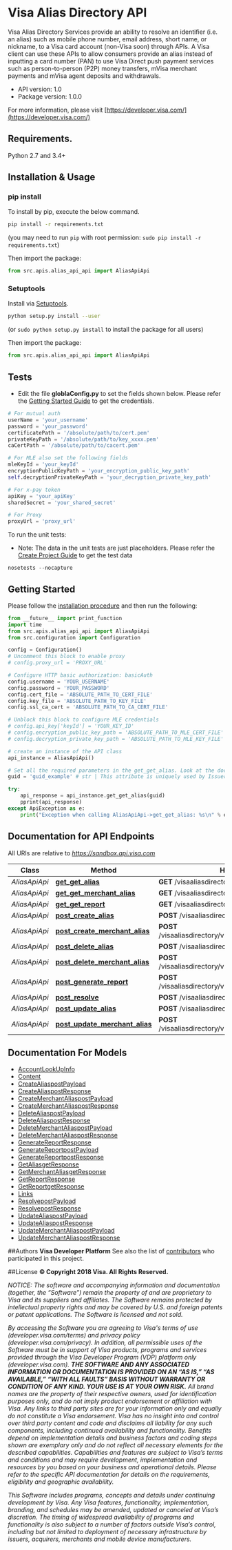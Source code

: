 # Visa Alias Directory API
Visa Alias Directory Services provide an ability to resolve an identifier (i.e. an alias) such as mobile phone number, email address, short name, or nickname, to a Visa card account (non-Visa soon) through APIs.  A Visa client can use these APIs to allow consumers provide an alias instead of inputting a card number (PAN) to use Visa Direct push payment services such as person-to-person (P2P) money transfers, mVisa merchant payments and mVisa agent deposits and withdrawals.

- API version: 1.0
- Package version: 1.0.0

For more information, please visit [https://developer.visa.com/](https://developer.visa.com/)

## Requirements.

Python 2.7 and 3.4+

## Installation & Usage
### pip install

To install by pip, execute the below command.

```sh
pip install -r requirements.txt
```
(you may need to run `pip` with root permission: `sudo pip install -r requirements.txt`)

Then import the package:
```python
from src.apis.alias_api_api import AliasApiApi
```

### Setuptools

Install via [Setuptools](http://pypi.python.org/pypi/setuptools).

```sh
python setup.py install --user
```
(or `sudo python setup.py install` to install the package for all users)

Then import the package:
```python
from src.apis.alias_api_api import AliasApiApi
```
## Tests
- Edit the file **globlaConfig.py** to set the fields shown below. Please refer the [Getting Started Guide](https://developer.visa.com/vdpguide#get-started-overview) to get the credentials.

```python
# For mutual auth
userName = 'your_username'
password = 'your_password'
certificatePath = '/absolute/path/to/cert.pem'
privateKeyPath = '/absolute/path/to/key_xxxx.pem'
caCertPath = '/absolute/path/to/cacert.pem'

# For MLE also set the following fields
mleKeyId = 'your_keyId'
encryptionPublicKeyPath = 'your_encryption_public_key_path'
self.decryptionPrivateKeyPath = 'your_decryption_private_key_path'

# For x-pay token
apiKey = 'your_apiKey'
sharedSecret = 'your_shared_secret'

# For Proxy
proxyUrl = 'proxy_url'

```
To run the unit tests:
- Note: The data in the unit tests are just placeholders. Please refer the [Create Project Guide](https://developer.visa.com/pages/working-with-visa-apis/create-project) to get the test data
```
nosetests --nocapture
```

## Getting Started

Please follow the [installation procedure](#installation--usage) and then run the following:

```python
from __future__ import print_function
import time
from src.apis.alias_api_api import AliasApiApi
from src.configuration import Configuration

config = Configuration()
# Uncomment this block to enable proxy
# config.proxy_url = 'PROXY_URL'

# Configure HTTP basic authorization: basicAuth
config.username = 'YOUR_USERNAME'
config.password = 'YOUR_PASSWORD'
config.cert_file = 'ABSOLUTE_PATH_TO_CERT_FILE'
config.key_file = 'ABSOLUTE_PATH_TO_KEY_FILE'
config.ssl_ca_cert = 'ABSOLUTE_PATH_TO_CA_CERT_FILE'

# Unblock this block to configure MLE credentials
# config.api_key['keyId'] = 'YOUR_KEY_ID'
# config.encryption_public_key_path = 'ABSOLUTE_PATH_TO_MLE_CERT_FILE'
# config.decryption_private_key_path = 'ABSOLUTE_PATH_TO_MLE_KEY_FILE'

# create an instance of the API class
api_instance = AliasApiApi()

# Set all the required parameters in the get_get_alias. Look at the documentation for further clarification.
guid = 'guid_example' # str | This attribute is uniquely used by Issuer to identify their customer (i.e. consumer cardholder).

try:
    api_response = api_instance.get_get_alias(guid)
    pprint(api_response)
except ApiException as e:
    print("Exception when calling AliasApiApi->get_get_alias: %s\n" % e)
```

## Documentation for API Endpoints

All URIs are relative to *https://sandbox.api.visa.com*

Class | Method | HTTP request | Description
------------ | ------------- | ------------- | -------------
*AliasApiApi* | [**get_get_alias**](docs/AliasApiApi.md#get_get_alias) | **GET** /visaaliasdirectory/v1/manage/{guid} | 
*AliasApiApi* | [**get_get_merchant_alias**](docs/AliasApiApi.md#get_get_merchant_alias) | **GET** /visaaliasdirectory/v1/managemerchant | 
*AliasApiApi* | [**get_get_report**](docs/AliasApiApi.md#get_get_report) | **GET** /visaaliasdirectory/v1/managereport | 
*AliasApiApi* | [**post_create_alias**](docs/AliasApiApi.md#post_create_alias) | **POST** /visaaliasdirectory/v1/manage/createalias | 
*AliasApiApi* | [**post_create_merchant_alias**](docs/AliasApiApi.md#post_create_merchant_alias) | **POST** /visaaliasdirectory/v1/managemerchant/createalias | 
*AliasApiApi* | [**post_delete_alias**](docs/AliasApiApi.md#post_delete_alias) | **POST** /visaaliasdirectory/v1/manage/deletealias | 
*AliasApiApi* | [**post_delete_merchant_alias**](docs/AliasApiApi.md#post_delete_merchant_alias) | **POST** /visaaliasdirectory/v1/managemerchant/deletealias | 
*AliasApiApi* | [**post_generate_report**](docs/AliasApiApi.md#post_generate_report) | **POST** /visaaliasdirectory/v1/managereport/generate | 
*AliasApiApi* | [**post_resolve**](docs/AliasApiApi.md#post_resolve) | **POST** /visaaliasdirectory/v1/resolve | 
*AliasApiApi* | [**post_update_alias**](docs/AliasApiApi.md#post_update_alias) | **POST** /visaaliasdirectory/v1/manage/updatealias | 
*AliasApiApi* | [**post_update_merchant_alias**](docs/AliasApiApi.md#post_update_merchant_alias) | **POST** /visaaliasdirectory/v1/managemerchant/updatealias | 


## Documentation For Models

 - [AccountLookUpInfo](docs/AccountLookUpInfo.md)
 - [Content](docs/Content.md)
 - [CreateAliaspostPayload](docs/CreateAliaspostPayload.md)
 - [CreateAliaspostResponse](docs/CreateAliaspostResponse.md)
 - [CreateMerchantAliaspostPayload](docs/CreateMerchantAliaspostPayload.md)
 - [CreateMerchantAliaspostResponse](docs/CreateMerchantAliaspostResponse.md)
 - [DeleteAliaspostPayload](docs/DeleteAliaspostPayload.md)
 - [DeleteAliaspostResponse](docs/DeleteAliaspostResponse.md)
 - [DeleteMerchantAliaspostPayload](docs/DeleteMerchantAliaspostPayload.md)
 - [DeleteMerchantAliaspostResponse](docs/DeleteMerchantAliaspostResponse.md)
 - [GenerateReportResponse](docs/GenerateReportResponse.md)
 - [GenerateReportpostPayload](docs/GenerateReportpostPayload.md)
 - [GenerateReportpostResponse](docs/GenerateReportpostResponse.md)
 - [GetAliasgetResponse](docs/GetAliasgetResponse.md)
 - [GetMerchantAliasgetResponse](docs/GetMerchantAliasgetResponse.md)
 - [GetReportResponse](docs/GetReportResponse.md)
 - [GetReportgetResponse](docs/GetReportgetResponse.md)
 - [Links](docs/Links.md)
 - [ResolvepostPayload](docs/ResolvepostPayload.md)
 - [ResolvepostResponse](docs/ResolvepostResponse.md)
 - [UpdateAliaspostPayload](docs/UpdateAliaspostPayload.md)
 - [UpdateAliaspostResponse](docs/UpdateAliaspostResponse.md)
 - [UpdateMerchantAliaspostPayload](docs/UpdateMerchantAliaspostPayload.md)
 - [UpdateMerchantAliaspostResponse](docs/UpdateMerchantAliaspostResponse.md)



##Authors
**Visa Developer Platform**
See also the list of [contributors](https://github.com/visa/java-sample-code/graphs/contributors) who participated in this project.

##License
**© Copyright 2018 Visa. All Rights Reserved.**

*NOTICE: The software and accompanying information and documentation (together, the “Software”) remain the property of
and are proprietary to Visa and its suppliers and affiliates. The Software remains protected by intellectual property
rights and may be covered by U.S. and foreign patents or patent applications. The Software is licensed and not sold.*

*By accessing the Software you are agreeing to Visa's terms of use (developer.visa.com/terms) and privacy policy (developer.visa.com/privacy).
In addition, all permissible uses of the Software must be in support of Visa products, programs and services provided
through the Visa Developer Program (VDP) platform only (developer.visa.com). **THE SOFTWARE AND ANY ASSOCIATED
INFORMATION OR DOCUMENTATION IS PROVIDED ON AN “AS IS,” “AS AVAILABLE,” “WITH ALL FAULTS” BASIS WITHOUT WARRANTY OR
CONDITION OF ANY KIND. YOUR USE IS AT YOUR OWN RISK.** All brand names are the property of their respective owners, used for identification purposes only, and do not imply
product endorsement or affiliation with Visa. Any links to third party sites are for your information only and equally
do not constitute a Visa endorsement. Visa has no insight into and control over third party content and code and disclaims
all liability for any such components, including continued availability and functionality. Benefits depend on implementation
details and business factors and coding steps shown are exemplary only and do not reflect all necessary elements for the
described capabilities. Capabilities and features are subject to Visa’s terms and conditions and may require development,
implementation and resources by you based on your business and operational details. Please refer to the specific
API documentation for details on the requirements, eligibility and geographic availability.*

*This Software includes programs, concepts and details under continuing development by Visa. Any Visa features,
functionality, implementation, branding, and schedules may be amended, updated or canceled at Visa’s discretion.
The timing of widespread availability of programs and functionality is also subject to a number of factors outside Visa’s control,
including but not limited to deployment of necessary infrastructure by issuers, acquirers, merchants and mobile device manufacturers.*